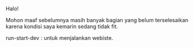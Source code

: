 Halo!

Mohon maaf sebelumnya masih banyak bagian yang belum terselesaikan karena kondisi saya kemarin sedang tidak fit.

run-start-dev : untuk menjalankan webiste.
